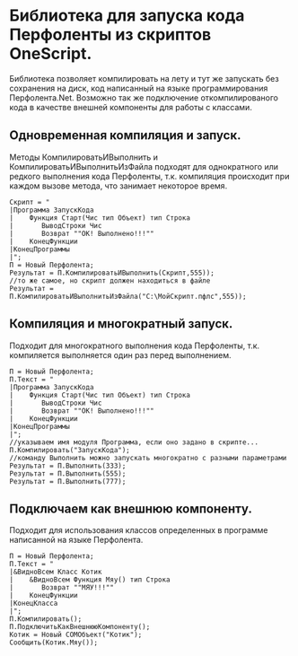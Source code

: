 # Библиотека для запуска кода Перфоленты из скриптов OneScript.

Библиотека позволяет компилировать на лету и тут же запускать без сохранения на диск, код написанный на языке программирования Перфолента.Net.
Возможно так же подключение откомпилированого кода в качестве внешней компоненты для работы с классами.

## Одновременная компиляция и запуск.
Методы КомпилироватьИВыполнить и КомпилироватьИВыполнитьИзФайла подходят для однократного или редкого выполнения кода Перфоленты, 
т.к. компиляция происходит при каждом вызове метода, что занимает некоторое время.
```bsl
Скрипт = "
|Программа ЗапускКода
|    Функция Старт(Чис тип Объект) тип Строка
|       ВыводСтроки Чис
|       Возврат ""ОК! Выполнено!!!""
|    КонецФункции
|КонецПрограммы 
|";
П = Новый Перфолента;
Результат = П.КомпилироватьИВыполнить(Скрипт,555));
//то же самое, но скрипт должен находиться в файле
Результат = П.КомпилироватьИВыполнитьИзФайла("C:\МойСкрипт.пфлс",555));
```

## Компиляция и многократный запуск.
Подходит для многократного выполнения кода Перфоленты, т.к. компиляется выполняется один раз перед выполнением.

```bsl
П = Новый Перфолента;
П.Текст = "
|Программа ЗапускКода
|    Функция Старт(Чис тип Объект) тип Строка
|       ВыводСтроки Чис
|       Возврат ""ОК! Выполнено!!!""
|    КонецФункции
|КонецПрограммы 
|";
//указываем имя модуля Программа, если оно задано в скрипте...
П.Компилировать("ЗапускКода"); 
//команду Выполнить можно запускать многократно с разными параметрами
Результат = П.Выполнить(333);
Результат = П.Выполнить(555);
Результат = П.Выполнить(777);
```

## Подключаем как внешнюю компоненту.
Подходит для использования классов определенных в программе написанной на языке Перфолента.

```bsl
П = Новый Перфолента;
П.Текст = "
|&ВидноВсем Класс Котик    
|    &ВидноВсем Функция Мяу() тип Строка
|       Возврат ""МЯУ!!!""
|    КонецФункции
|КонецКласса    
|";
П.Компилировать(); 
П.ПодключитьКакВнешнююКомпоненту();
Котик = Новый COMОбъект("Котик");
Сообщить(Котик.Мяу());
```
  
 
 
